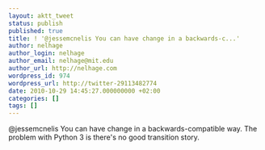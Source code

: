 ```yaml
---
layout: aktt_tweet
status: publish
published: true
title: ! '@jessemcnelis You can have change in a backwards-c...'
author: nelhage
author_login: nelhage
author_email: nelhage@mit.edu
author_url: http://nelhage.com
wordpress_id: 974
wordpress_url: http://twitter-29113482774
date: 2010-10-29 14:45:27.000000000 +02:00
categories: []
tags: []
---
```

@jessemcnelis You can have change in a backwards-compatible way. The problem with Python 3 is there's no good transition story.
